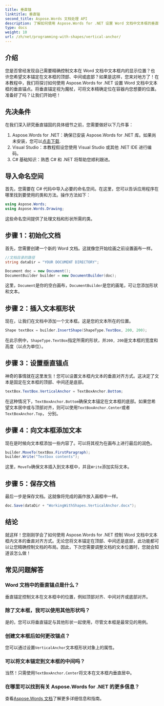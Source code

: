 ```yaml
---
title: 垂直锚
linktitle: 垂直锚
second_title: Aspose.Words 文档处理 API
description: 了解如何使用 Aspose.Words for .NET 设置 Word 文档中文本框的垂直锚点位置。包含简单的分步指南。
type: docs
weight: 10
url: /zh/net/programming-with-shapes/vertical-anchor/
---
```

## 介绍

您是否曾经发现自己需要精确控制文本在 Word 文档中文本框内的显示位置？也许您希望文本锚定在文本框的顶部、中间或底部？如果是这样，您来对地方了！在本教程中，我们将探讨如何使用 Aspose.Words for .NET 设置 Word 文档中文本框的垂直锚点。将垂直锚定视为魔杖，可将文本精确定位在容器内您想要的位置。准备好了吗？让我们开始吧！

## 先决条件

在我们深入研究垂直锚固的具体细节之前，您需要做好以下几件事：

1.  Aspose.Words for .NET：确保已安装 Aspose.Words for .NET 库。如果尚未安装，您可以[点击下载](https://releases.aspose.com/words/net/).
2. Visual Studio：本教程假设您使用 Visual Studio 或其他 .NET IDE 进行编码。
3. C# 基础知识：熟悉 C# 和 .NET 将帮助您顺利跟进。

## 导入命名空间

首先，您需要在 C# 代码中导入必要的命名空间。在这里，您可以告诉应用程序在哪里找到要使用的类和方法。操作方法如下：

```csharp
using Aspose.Words;
using Aspose.Words.Drawing;
```

这些命名空间提供了处理文档和形状所需的类。

## 步骤 1：初始化文档

首先，您需要创建一个新的 Word 文档。这就像您开始绘画之前设置画布一样。

```csharp
//文档目录的路径
string dataDir = "YOUR DOCUMENT DIRECTORY";

Document doc = new Document();
DocumentBuilder builder = new DocumentBuilder(doc);
```

这里，`Document`是你的空白画布，`DocumentBuilder`是您的画笔，可让您添加形状和文本。

## 步骤 2：插入文本框形状

现在，让我们在文档中添加一个文本框。这是您的文本所在的位置。 

```csharp
Shape textBox = builder.InsertShape(ShapeType.TextBox, 200, 200);
```

在此示例中，`ShapeType.TextBox`指定所需的形状，并`200, 200`是文本框的宽度和高度（以点为单位）。

## 步骤 3：设置垂直锚点

神奇的事情就在这里发生！您可以设置文本框内文本的垂直对齐方式。这决定了文本是固定在文本框的顶部、中间还是底部。

```csharp
textBox.TextBox.VerticalAnchor = TextBoxAnchor.Bottom;
```

在这种情况下，`TextBoxAnchor.Bottom`确保文本锚定在文本框的底部。如果您希望文本居中或与顶部对齐，则可以使用`TextBoxAnchor.Center`或者`TextBoxAnchor.Top`， 分别。

## 步骤 4：向文本框添加文本

现在是时候向文本框添加一些内容了。可以将其视为在画布上进行最后的润色。

```csharp
builder.MoveTo(textBox.FirstParagraph);
builder.Write("Textbox contents");
```

这里，`MoveTo`确保文本插入到文本框中，并且`Write`添加实际文本。

## 步骤 5：保存文档

最后一步是保存文档。这就像将完成的画作放入画框中一样。

```csharp
doc.Save(dataDir + "WorkingWithShapes.VerticalAnchor.docx");
```

## 结论

就这样！您刚刚学会了如何使用 Aspose.Words for .NET 控制 Word 文档中文本框内文本的垂直对齐方式。无论您将文本锚定在顶部、中间还是底部，此功能都可以让您精确控制文档的布局。因此，下次您需要调整文档的文本位置时，您就会知道该怎么做！

## 常见问题解答

### Word 文档中的垂直锚点是什么？
垂直锚定控制文本在文本框中的位置，例如顶部对齐、中间对齐或底部对齐。

### 除了文本框，我可以使用其他形状吗？
是的，您可以将垂直锚定与其他形状一起使用，尽管文本框是最常见的用例。

### 创建文本框后如何更改锚点？
您可以通过设置`VerticalAnchor`文本框形状对象上的属性。

### 可以将文本锚定到文本框的中间吗？
当然！只需使用`TextBoxAnchor.Center`将文本在文本框内垂直居中。

### 在哪里可以找到有关 Aspose.Words for .NET 的更多信息？
查看[Aspose.Words 文档](https://reference.aspose.com/words/net/)了解更多详细信息和指南。